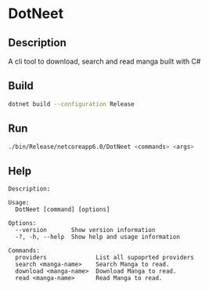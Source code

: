 # DotNeet

## Description

A cli tool to download, search and read manga built with C#

## Build

```bash
dotnet build --configuration Release
```

## Run

```bash
./bin/Release/netcoreapp6.0/DotNeet <commands> <args>
```

## Help

```
Description:

Usage:
  DotNeet [command] [options]

Options:
  --version       Show version information
  -?, -h, --help  Show help and usage information

Commands:
  providers              List all supoprted providers
  search <manga-name>    Search Manga to read.
  download <manga-name>  Download Manga to read.
  read <manga-name>      Read Manga to read.
```
